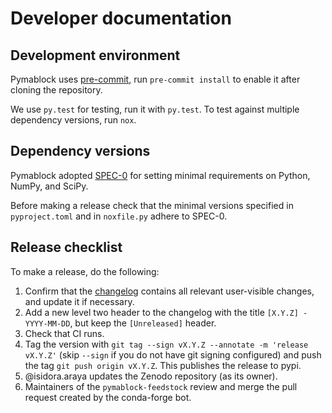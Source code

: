 # Developer documentation

## Development environment

Pymablock uses [pre-commit](https://pre-commit.com/), run `pre-commit install` to enable it after cloning the repository.

We use `py.test` for testing, run it with `py.test`.
To test against multiple dependency versions, run `nox`.

## Dependency versions

Pymablock adopted [SPEC-0](https://scientific-python.org/specs/spec-0000/) for setting minimal requirements on Python, NumPy, and SciPy.

Before making a release check that the minimal versions specified in `pyproject.toml` and in `noxfile.py` adhere to SPEC-0.

## Release checklist

To make a release, do the following:

1. Confirm that the [changelog](CHANGELOG.md) contains all relevant user-visible changes, and update it if necessary.
2. Add a new level two header to the changelog with the title `[X.Y.Z] - YYYY-MM-DD`, but keep the `[Unreleased]` header.
3. Check that CI runs.
4. Tag the version with `git tag --sign vX.Y.Z --annotate -m 'release vX.Y.Z'` (skip `--sign` if you do not have git signing configured) and push the tag `git push origin vX.Y.Z`. This publishes the release to pypi.
5. @isidora.araya updates the Zenodo repository (as its owner).
6. Maintainers of the `pymablock-feedstock` review and merge the pull request created by the conda-forge bot.

